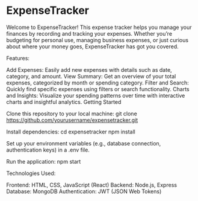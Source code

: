 # ExpenseTracker


Welcome to ExpenseTracker! This expense tracker helps you manage your finances by recording and tracking your expenses. Whether you’re budgeting for personal use, managing business expenses, or just curious about where your money goes, ExpenseTracker has got you covered.

Features:

Add Expenses: Easily add new expenses with details such as date, category, and amount.
View Summary: Get an overview of your total expenses, categorized by month or spending category.
Filter and Search: Quickly find specific expenses using filters or search functionality.
Charts and Insights: Visualize your spending patterns over time with interactive charts and insightful analytics.
Getting Started

Clone this repository to your local machine:
git clone https://github.com/yourusername/expensetracker.git

Install dependencies:
cd expensetracker
npm install

Set up your environment variables (e.g., database connection, authentication keys) in a .env file.

Run the application:
npm start


Technologies Used:

Frontend: HTML, CSS, JavaScript (React)
Backend: Node.js, Express
Database: MongoDB
Authentication: JWT (JSON Web Tokens)
